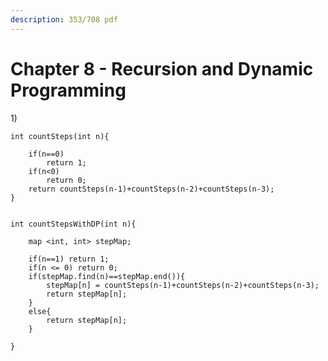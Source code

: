 ```yaml
---
description: 353/708 pdf
---
```


# Chapter 8 - Recursion and Dynamic Programming

1\) 

```text
int countSteps(int n){

	if(n==0)
		return 1;
	if(n<0)
		return 0;
	return countSteps(n-1)+countSteps(n-2)+countSteps(n-3);
}


int countStepsWithDP(int n){

	map <int, int> stepMap;

	if(n==1) return 1;
	if(n <= 0) return 0;
	if(stepMap.find(n)==stepMap.end()){
		stepMap[n] = countSteps(n-1)+countSteps(n-2)+countSteps(n-3);
		return stepMap[n];
	}
	else{
		return stepMap[n];
	}

}
```

